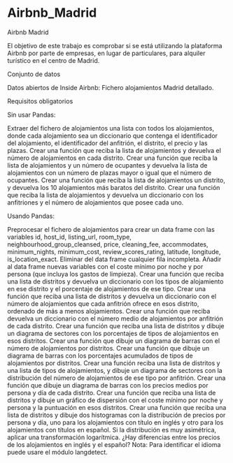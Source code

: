 # Airbnb_Madrid

Airbnb Madrid

El objetivo de este trabajo es comprobar si se está utilizando la plataforma Airbnb por parte de empresas, en lugar de particulares, para alquiler turístico en el centro de Madrid.

Conjunto de datos

Datos abiertos de Inside Airbnb: Fichero alojamientos Madrid detallado.

Requisitos obligatorios

Sin usar Pandas:

Extraer del fichero de alojamientos una lista con todos los alojamientos, donde cada alojamiento sea un diccionario que contenga el identificador del alojamiento, el identificador del anfitrión, el distrito, el precio y las plazas.
Crear una función que reciba la lista de alojamientos y devuelva el número de alojamientos en cada distrito.
Crear una función que reciba la lista de alojamientos y un número de ocupantes y devuelva la lista de alojamientos con un número de plazas mayor o igual que el número de ocupantes.
Crear una función que reciba la lista de alojamientos un distrito, y devuelva los 10 alojamientos más baratos del distrito.
Crear una función que reciba la lista de alojamientos y devuelva un diccionario con los anfitriones y el número de alojamientos que posee cada uno.

Usando Pandas:

Preprocesar el fichero de alojamientos para crear un data frame con las variables id, host_id, listing_url, room_type, neighbourhood_group_cleansed, price, cleaning_fee, accommodates, minimum_nights, minimum_cost, review_scores_rating, latitude, longitude, is_location_exact. Eliminar del data frame cualquier fila incompleta. Añadir al data frame nuevas variables con el coste mínimo por noche y por persona (que incluya los gastos de limpieza).
Crear una función que reciba una lista de distritos y devuelva un diccionario con los tipos de alojamiento en ese distrito y el porcentaje de alojamientos de ese tipo.
Crear una función que reciba una lista de distritos y devuelva un diccionario con el número de alojamientos que cada anfitrión ofrece en esos distrito, ordenado de más a menos alojamientos.
Crear una función que reciba devuelva un diccionario con el número medio de alojamientos por anfitrión de cada distrito.
Crear una función que reciba una lista de distritos y dibuje un diagrama de sectores con los porcentajes de tipos de alojamientos en esos distritos.
Crear una función que dibuje un diagrama de barras con el número de alojamientos por distritos.
Crear una función que dibuje un diagrama de barras con los porcentajes acumulados de tipos de alojamientos por distritos.
Crear una función reciba una lista de distritos y una lista de tipos de alojamientos, y dibuje un diagrama de sectores con la distribución del número de alojamientos de ese tipo por anfitrión.
Crear una función que dibuje un diagrama de barras con los precios medios por persona y día de cada distrito.
Crear una función que reciba una lista de distritos y dibuje un gráfico de dispersión con el coste mínimo por noche y persona y la puntuación en esos distritos.
Crear una función que reciba una lista de distritos y dibuje dos histogramas con la distribución de precios por persona y día, uno para los alojamientos con título en inglés y otro para los alojamientos con títulos en español. Si la distribución es muy asimétrica, aplicar una transformación logarítmica. ¿Hay diferencias entre los precios de los alojamientos en inglés y el español? Nota: Para identificar el idioma puede usare el módulo langdetect.